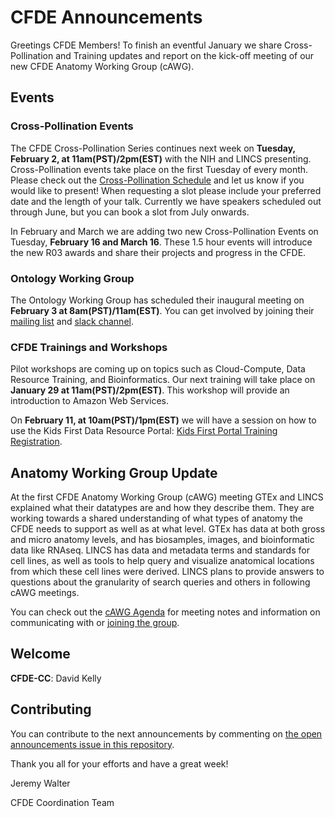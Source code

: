 # CFDE Announcements

Greetings CFDE Members! To finish an eventful January we share Cross-Pollination and Training updates and report on the kick-off meeting of our new CFDE Anatomy Working Group (cAWG).


## Events

### Cross-Pollination Events

The CFDE Cross-Pollination Series continues next week on **Tuesday, February 2, at 11am(PST)/2pm(EST)** with the NIH and LINCS presenting. Cross-Pollination events take place on the first Tuesday of every month. Please check out the [Cross-Pollination Schedule](https://docs.google.com/spreadsheets/d/1hQAeOLkivUZZnwZ_KxfGw3neezMaWbrPk9nnFiKfQGA/edit?usp=sharing) and let us know if you would like to present! When requesting a slot please include your preferred date and the length of your talk. Currently we have speakers scheduled out through June, but you can book a slot from July onwards.

In February and March we are adding two new Cross-Pollination Events on Tuesday, **February 16 and March 16**. These 1.5 hour events will introduce the new R03 awards and share their projects and progress in the CFDE.

### Ontology Working Group 

The Ontology Working Group has scheduled their inaugural meeting on **February 3 at 8am(PST)/11am(EST)**. You can get involved by joining their [mailing list](https://crosspollinationevents.groups.io/g/OntologyWorkingGroup) and [slack channel](https://cfdeworkspace.slack.com/archives/C01GP14DLJX.). 

### CFDE Trainings and Workshops

Pilot workshops are coming up on topics such as Cloud-Compute, Data Resource Training, and Bioinformatics. Our next training will take place on **January 29 at 11am(PST)/2pm(EST)**. This workshop will provide an introduction to Amazon Web Services. 

On **February 11, at 10am(PST)/1pm(EST)** we will have a session on how to use the Kids First Data Resource Portal: [Kids First Portal Training Registration](https://t.co/WSrqKWvqi1?amp=1).

## Anatomy Working Group Update

At the first CFDE Anatomy Working Group (cAWG) meeting GTEx and LINCS explained what their datatypes are and how they describe them. They are working towards a shared understanding of what types of anatomy the CFDE needs to support as well as at what level. GTEx has data at both gross and micro anatomy levels, and has biosamples, images, and bioinformatic data like RNAseq. LINCS has data and metadata terms and standards for cell lines, as well as tools to help query and visualize anatomical locations from which these cell lines were derived. LINCS plans to provide answers to questions about the granularity of search queries and others in following cAWG meetings.

You can check out the [cAWG Agenda](https://docs.google.com/document/d/1K5L9WllqaABbr4MGO21ogDELyvtpVrD31wbvSNhx6ys/edit?usp=sharing) for meeting notes and information on communicating with or [joining the group](https://crosspollinationevents.groups.io/g/AnatomyWorkingGroup).

## Welcome

**CFDE-CC**: David Kelly

## Contributing

You can contribute to the next announcements by commenting on [the open announcements issue in this repository](https://github.com/nih-cfde/announcements/issues?utf8=%E2%9C%93&q=is%3Aissue+is%3Aopen+Announcements).

Thank you all for your efforts and have a great week!

Jeremy Walter

CFDE Coordination Team
